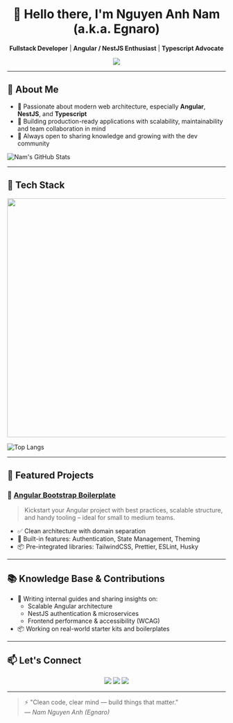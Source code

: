 <h1 align="center">👋 Hello there, I'm Nguyen Anh Nam (a.k.a. Egnaro)</h1>

<p align="center">
  <b>Fullstack Developer</b> | <b>Angular / NestJS Enthusiast</b> | <b>Typescript Advocate</b>
</p>

<p align="center">
  <img src="https://readme-typing-svg.demolab.com/?lines=Crafting+Scalable+Web+Apps;Loving+Clean+Architecture;Always+Learning+Something+New...&center=true&width=440&height=45"/>
</p>

---

## 🚀 About Me

- 🧠 Passionate about modern web architecture, especially **Angular**, **NestJS**, and **Typescript**
- 💼 Building production-ready applications with scalability, maintainability and team collaboration in mind
- 💬 Always open to sharing knowledge and growing with the dev community

![Nam's GitHub Stats](https://github-readme-stats.vercel.app/api?username=namnguyen2k1&show_icons=true&theme=dark)

---

## 🧰 Tech Stack

<p align="center">
  <img width="550px" src="https://skillicons.dev/icons?i=angular,nestjs,ts,js,vue,react,next,tailwind,scss,nodejs,postgres,mongodb,docker,git,github,gitlab,vscode,postman&perline=9" />
</p>

![Top Langs](https://github-readme-stats.vercel.app/api/top-langs/?username=namnguyen2k1&layout=compact&theme=dark)

---

## 🧩 Featured Projects

### 🚀 [Angular Bootstrap Boilerplate](https://github.com/namnguyen2k1/angular-bootstrap-boilerplate)

> Kickstart your Angular project with best practices, scalable structure, and handy tooling – ideal for small to medium teams.

- ✅ Clean architecture with domain separation
- 🚀 Built-in features: Authentication, State Management, Theming
- 📦 Pre-integrated libraries: TailwindCSS, Prettier, ESLint, Husky

---

## 📚 Knowledge Base & Contributions

- 🧠 Writing internal guides and sharing insights on:
  - Scalable Angular architecture
  - NestJS authentication & microservices
  - Frontend performance & accessibility (WCAG)
- 📦 Working on real-world starter kits and boilerplates

---

## 📫 Let's Connect

<p align="center">
  <a href="https://github.com/namnguyen2k1"><img src="https://img.shields.io/badge/GitHub-%23121011.svg?style=flat&logo=github&logoColor=white"/></a>
  <a href="https://www.linkedin.com/in/nam-nguyen-26b942231/"><img src="https://img.shields.io/badge/LinkedIn-%230077B5.svg?style=flat&logo=linkedin&logoColor=white"/></a>
  <a href="mailto:nanam133hg@gmail.com"><img src="https://img.shields.io/badge/Gmail-D14836?logo=gmail&logoColor=white"/></a>
</p>

---

> ⚡ "Clean code, clear mind — build things that matter."  
> — _Nam Nguyen Anh (Egnaro)_

